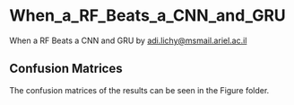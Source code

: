 # When_a_RF_Beats_a_CNN_and_GRU
When a RF Beats a CNN and GRU by adi.lichy@msmail.ariel.ac.il

## Confusion Matrices
The confusion matrices of the results can be seen in the Figure folder.
